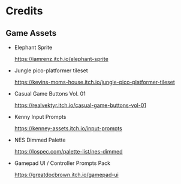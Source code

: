 # Credits

## Game Assets

- Elephant Sprite

	https://iamrenz.itch.io/elephant-sprite

- Jungle pico-platformer tileset

	https://kevins-moms-house.itch.io/jungle-pico-platformer-tileset

- Casual Game Buttons Vol. 01

	https://realvektyr.itch.io/casual-game-buttons-vol-01

- Kenny Input Prompts

	https://kenney-assets.itch.io/input-prompts

- NES Dimmed Palette

	https://lospec.com/palette-list/nes-dimmed

- Gamepad UI / Controller Prompts Pack

	https://greatdocbrown.itch.io/gamepad-ui
